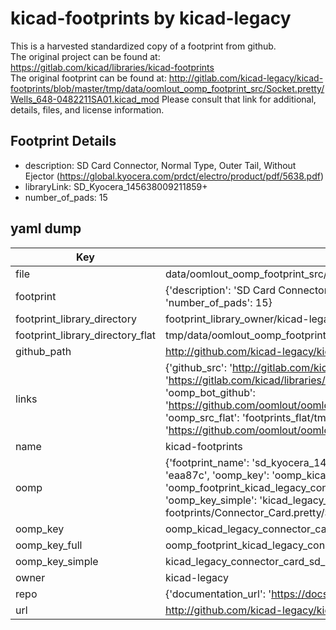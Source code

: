 # kicad-footprints by kicad-legacy  
This is a harvested standardized copy of a footprint from github.  
The original project can be found at:  
https://gitlab.com/kicad/libraries/kicad-footprints  
The original footprint can be found at:
http://gitlab.com/kicad-legacy/kicad-footprints/blob/master/tmp/data/oomlout_oomp_footprint_src/Socket.pretty/Wells_648-0482211SA01.kicad_mod
Please consult that link for additional, details, files, and license information.  
## Footprint Details
* description: SD Card Connector, Normal Type, Outer Tail, Without Ejector (https://global.kyocera.com/prdct/electro/product/pdf/5638.pdf)  
* libraryLink: SD_Kyocera_145638009211859+  
* number_of_pads: 15  
## yaml dump  
| Key | Value |  
| --- | --- |  
| file | data/oomlout_oomp_footprint_src/kicad-footprints/Connector_Card.pretty/SD_Kyocera_145638009211859+.kicad_mod |  
| footprint | {'description': 'SD Card Connector, Normal Type, Outer Tail, Without Ejector (https://global.kyocera.com/prdct/electro/product/pdf/5638.pdf)', 'libraryLink': 'SD_Kyocera_145638009211859+', 'number_of_pads': 15} |  
| footprint_library_directory | footprint_library_owner/kicad-legacy_kicad-footprints |  
| footprint_library_directory_flat | tmp/data/oomlout_oomp_footprint_src/footprints_flat/kicad_legacy_connector_card_sd_kyocera_145638009211859_/working |  
| github_path | http://github.com/kicad-legacy/kicad-footprints/blob/master/tmp/data/oomlout_oomp_footprint_src/Connector_Card.pretty/SD_Kyocera_145638009211859+.kicad_mod |  
| links | {'github_src': 'http://gitlab.com/kicad-legacy/kicad-footprints/blob/master/tmp/data/oomlout_oomp_footprint_src/Socket.pretty/Wells_648-0482211SA01.kicad_mod', 'github_src_repo': 'https://gitlab.com/kicad/libraries/kicad-footprints', 'oomp_bot': 'tmp/data/oomlout_oomp_footprint_src/footprints/kicad_legacy_connector_card_sd_kyocera_145638009211859_/working', 'oomp_bot_github': 'https://github.com/oomlout/oomlout_oomp_footprint_bot/tree/main/tmp/data/oomlout_oomp_footprint_src/footprints/kicad_legacy_connector_card_sd_kyocera_145638009211859_/working', 'oomp_src_flat': 'footprints_flat/tmp/data/oomlout_oomp_footprint_src/footprints_flat/kicad_legacy_connector_card_sd_kyocera_145638009211859_/working', 'oomp_src_flat_github': 'https://github.com/oomlout/oomlout_oomp_footprint_src/tree/main/tmp/data/oomlout_oomp_footprint_src/footprints_flat/kicad_legacy_connector_card_sd_kyocera_145638009211859_/working'} |  
| name | kicad-footprints |  
| oomp | {'footprint_name': 'sd_kyocera_145638009211859_', 'library_name': 'connector_card', 'md5': 'eaa87c5a70f3ebe6df01e96cc2f88f29', 'md5_10': 'eaa87c5a70', 'md5_5': 'eaa87', 'md5_6': 'eaa87c', 'oomp_key': 'oomp_kicad_legacy_connector_card_sd_kyocera_145638009211859_', 'oomp_key_extra': 'oomp_footprint_kicad_legacy_connector_card_sd_kyocera_145638009211859_', 'oomp_key_full': 'oomp_footprint_kicad_legacy_connector_card_sd_kyocera_145638009211859__eaa87c', 'oomp_key_simple': 'kicad_legacy_connector_card_sd_kyocera_145638009211859_', 'original_filename': 'data/oomlout_oomp_footprint_src/kicad-footprints/Connector_Card.pretty/SD_Kyocera_145638009211859+.kicad_mod', 'owner_name': 'kicad_legacy'} |  
| oomp_key | oomp_kicad_legacy_connector_card_sd_kyocera_145638009211859_ |  
| oomp_key_full | oomp_footprint_kicad_legacy_connector_card_sd_kyocera_145638009211859_ |  
| oomp_key_simple | kicad_legacy_connector_card_sd_kyocera_145638009211859_ |  
| owner | kicad-legacy |  
| repo | {'documentation_url': 'https://docs.github.com/rest/repos/repos#get-a-repository', 'message': 'Not Found'} |  
| url | http://github.com/kicad-legacy/kicad-footprints |  

